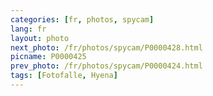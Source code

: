 ```yaml
---
categories: [fr, photos, spycam]
lang: fr
layout: photo
next_photo: /fr/photos/spycam/P0000428.html
picname: P0000425
prev_photo: /fr/photos/spycam/P0000424.html
tags: [Fotofalle, Hyena]
---
```

